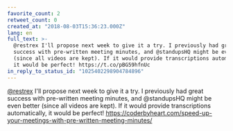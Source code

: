 ```yaml
---
favorite_count: 2
retweet_count: 0
created_at: "2018-08-03T15:36:23.000Z"
lang: en
full_text: >-
  @restrex I'll propose next week to give it a try. I previously had great
  success with pre-written meeting minutes, and @standupsHQ might be even better
  (since all videos are kept). If it would provide transcriptions automatically,
  it would be perfect! https://t.co/pBG59hfnUc
in_reply_to_status_id: "1025402298904784896"
---
```


[@restrex](https://twitter.com/restrex) I'll propose next week to give it a try.
I previously had great success with pre-written meeting minutes, and @standupsHQ
might be even better (since all videos are kept). If it would provide
transcriptions automatically, it would be perfect!
<https://coderbyheart.com/speed-up-your-meetings-with-pre-written-meeting-minutes/>

